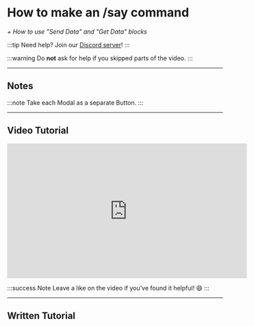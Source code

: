 # How to make an /say command
*+ How to use "Send Data" and "Get Data" blocks*

:::tip
Need help? Join our [Discord server](https://dsc.gg/inventutor)!
:::

:::warning
Do **not** ask for help if you skipped parts of the video.
:::

***

## Notes

:::note
Take each Modal as a separate Button.
:::

***

## Video Tutorial

<iframe width="560" height="315" src="https://www.youtube-nocookie.com/embed/AeDBwxqwYOc?si=VaSmssH1L63XYiqa" title="YouTube video player" frameborder="0" allow="accelerometer; autoplay; clipboard-write; encrypted-media; gyroscope; picture-in-picture; web-share" referrerpolicy="strict-origin-when-cross-origin" allowfullscreen></iframe>

:::success Note
Leave a like on the video if you've found it helpful! 😄
:::

***

## Written Tutorial


